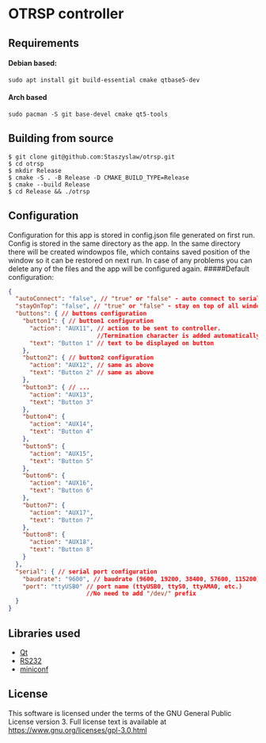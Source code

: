 # OTRSP controller

## Requirements
#### Debian based:
``sudo apt install git build-essential cmake qtbase5-dev``

#### Arch based
``sudo pacman -S git base-devel cmake qt5-tools``

## Building from source
```console
$ git clone git@github.com:Staszyslaw/otrsp.git
$ cd otrsp
$ mkdir Release
$ cmake -S . -B Release -D CMAKE_BUILD_TYPE=Release
$ cmake --build Release
$ cd Release && ./otrsp
```

## Configuration
Configuration for this app is stored in config.json file generated on first run.<br />
Config is stored in the same directory as the app.
In the same directory there will be created windowpos file, which contains saved position of the window so it can be restored on next run.
In case of any problems you can delete any of the files and the app will be configured again.
#####Default configuration:
```json
{
  "autoConnect": "false", // "true" or "false" - auto connect to serial on startup
  "stayOnTop": "false", // "true" or "false" - stay on top of all windows
  "buttons": { // buttons configuration
    "button1": { // button1 configuration
      "action": "AUX11", // action to be sent to controller. 
                         //Termination character is added automatically
      "text": "Button 1" // text to be displayed on button
    },
    "button2": { // button2 configuration
      "action": "AUX12", // same as above
      "text": "Button 2" // same as above
    },
    "button3": { // ...
      "action": "AUX13",
      "text": "Button 3"
    },
    "button4": {
      "action": "AUX14",
      "text": "Button 4"
    },
    "button5": {
      "action": "AUX15",
      "text": "Button 5"
    },
    "button6": {
      "action": "AUX16",
      "text": "Button 6"
    },
    "button7": {
      "action": "AUX17",
      "text": "Button 7"
    },
    "button8": {
      "action": "AUX18",
      "text": "Button 8"
    }
  },
  "serial": { // serial port configuration
    "baudrate": "9600", // baudrate (9600, 19200, 38400, 57600, 115200)
    "port": "ttyUSB0" // port name (ttyUSB0, ttyS0, ttyAMA0, etc.)
                      //No need to add "/dev/" prefix
  }
}
```

## Libraries used
- [Qt](https://www.qt.io/)
- [RS232](https://gitlab.com/Teuniz/RS-232/-/tree/master)
- [miniconf](https://github.com/c-w-m/miniconf/)

## License
This software is licensed under the terms of the GNU General Public License version 3.
Full license text is available at https://www.gnu.org/licenses/gpl-3.0.html